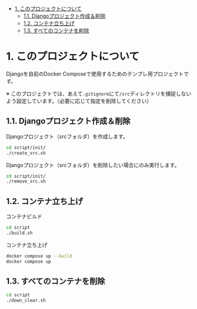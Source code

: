 - [1. このプロジェクトについて](#1-このプロジェクトについて)
  - [1.1. Djangoプロジェクト作成＆削除](#11-djangoプロジェクト作成削除)
  - [1.2. コンテナ立ち上げ](#12-コンテナ立ち上げ)
  - [1.3. すべてのコンテナを削除](#13-すべてのコンテナを削除)


# 1. このプロジェクトについて

Djangoを自前のDocker Composeで使用するためのテンプレ用プロジェクトです。

※ このプロジェクトでは、あえて`.gitignore`にて`/src`ディレクトリを捕捉しないよう設定しています。（必要に応じて指定を削除してください）

## 1.1. Djangoプロジェクト作成＆削除

Djangoプロジェクト（srcフォルダ）を作成します。

```sh
cd script/init/
./create_src.sh
```

Djangoプロジェクト（srcフォルダ）を削除したい場合にのみ実行します。

```sh
cd script/init/
./remove_src.sh
```

## 1.2. コンテナ立ち上げ

コンテナビルド

```sh
cd script
./build.sh
```

コンテナ立ち上げ

```sh
docker compose up --build
docker compose up
```

## 1.3. すべてのコンテナを削除

```sh
cd script
./down_clear.sh
```
